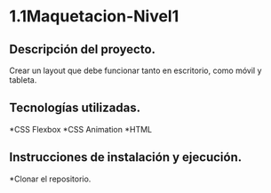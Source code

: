 ﻿# 1.1Maquetacion-Nivel1
 ## Descripción del proyecto.

Crear un layout que debe funcionar tanto en escritorio, como móvil y tableta.

## Tecnologías utilizadas.

*CSS Flexbox
*CSS Animation
*HTML

## Instrucciones de instalación y ejecución.
*Clonar el repositorio.



